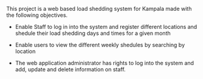 This project is a web based load shedding system for Kampala made with the following objectives.

*  Enable Staff to log in into the system and register different  locations and shedule their load shedding 
days and times for a given month

*  Enable users to view the different weekly shedules by searching by location

*  The web application administrator has rights to log into the system and add, update and delete information on staff.
